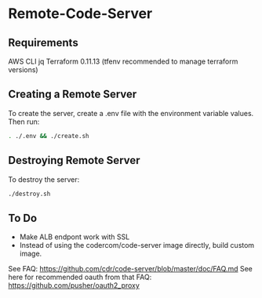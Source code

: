 # Remote-Code-Server

## Requirements

AWS CLI
jq
Terraform 0.11.13 (tfenv recommended to manage terraform versions)

## Creating a Remote Server

To create the server, create a .env file with the environment variable values. Then run:

```bash
. ./.env && ./create.sh
```

## Destroying Remote Server

To destroy the server:

```bash
./destroy.sh
```

## To Do

* Make ALB endpont work with SSL
* Instead of using the codercom/code-server image directly, build custom image.

See FAQ: https://github.com/cdr/code-server/blob/master/doc/FAQ.md
See here for recommended oauth from that FAQ: https://github.com/pusher/oauth2_proxy